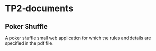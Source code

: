 # TP2-documents

## Poker Shuffle

A poker shuffle small web application for which the rules and details are specified in the pdf file.
